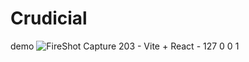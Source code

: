 # Crudicial

demo
![FireShot Capture 203 - Vite + React - 127 0 0 1](https://user-images.githubusercontent.com/32224137/220898050-6b43a62f-2df9-4e66-9871-3cb4802cbc97.png)
